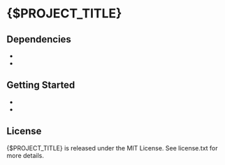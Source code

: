 # {$PROJECT_TITLE}



## Dependencies

* 
* 

## Getting Started

* 
* 

## License

{$PROJECT_TITLE} is released under the MIT License. See license.txt for more details.